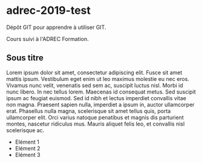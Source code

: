 # adrec-2019-test

Dépôt GIT pour apprendre à utiliser GIT.

Cours suivi à l'ADREC Formation.

## Sous titre

Lorem ipsum dolor sit amet, consectetur adipiscing elit. Fusce sit amet mattis ipsum. Vestibulum eget enim ut leo maximus molestie eu nec eros. Vivamus nunc velit, venenatis sed sem ac, suscipit luctus nisl. Morbi id nunc libero. In nec tellus lorem. Maecenas id consequat metus. Sed suscipit ipsum ac feugiat euismod. Sed id nibh et lectus imperdiet convallis vitae non magna. Praesent sapien nulla, imperdiet a ipsum in, auctor ullamcorper erat. Phasellus nulla magna, scelerisque sit amet tellus quis, porta ullamcorper elit. Orci varius natoque penatibus et magnis dis parturient montes, nascetur ridiculus mus. Mauris aliquet felis leo, et convallis nisl scelerisque ac.

- Elément 1
- Elément 2
- Elément 3
